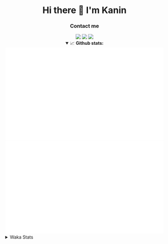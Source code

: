 <div align="center">
 <h1>Hi there 👋 I'm Kanin</h1>
 <h3>Contact me</h3>
 <a href="mailto:im@kanin.dev"><img src="https://img.shields.io/badge/gmail-%23D14836.svg?&style=for-the-badge&logo=gmail&logoColor=white"/></a>
 <a href="https://twitter.com/KaninTwt"><img src="https://img.shields.io/badge/twitter-%231DA1F2.svg?&style=for-the-badge&logo=twitter&logoColor=white"/></a>
 <a href="https://www.linkedin.com/in/KaninDev"><img src="https://img.shields.io/badge/linkedin-%230077B5.svg?&style=for-the-badge&logo=linkedin&logoColor=white"/></a>
<details open>
  <summary>📈 <b>Github stats:</b></summary>
  <img src="https://github.com/Kanin/Kanin/blob/master/scripts/GitHubStats/generated/overview.svg"/>
  <img src="https://github.com/Kanin/Kanin/blob/master/scripts/GitHubStats/generated/languages.svg"/>
</details>
</div>

<details>
 <summary>Waka Stats</summary>

<!--START_SECTION:waka-->
![Code Time](http://img.shields.io/badge/Code%20Time-2%2C152%20hrs%2047%20mins-blue)

![Profile Views](http://img.shields.io/badge/Profile%20Views-0-blue)

![Lines of code](https://img.shields.io/badge/From%20Hello%20World%20I%27ve%20Written-548.8%20thousand%20lines%20of%20code-blue)

**🐱 My GitHub Data** 

> 📦 104.1 kB Used in GitHub's Storage 
 > 
> 🏆 621 Contributions in the Year 2023
 > 
> 🚫 Not Opted to Hire
 > 
> 📜 23 Public Repositories 
 > 
> 🔑 11 Private Repositories 
 > 
**I'm an Early 🐤** 

```text
🌞 Morning                2245 commits        ██████░░░░░░░░░░░░░░░░░░░   25.66 % 
🌆 Daytime                2739 commits        ████████░░░░░░░░░░░░░░░░░   31.30 % 
🌃 Evening                2521 commits        ███████░░░░░░░░░░░░░░░░░░   28.81 % 
🌙 Night                  1245 commits        ████░░░░░░░░░░░░░░░░░░░░░   14.23 % 
```
📅 **I'm Most Productive on Monday** 

```text
Monday                   1662 commits        █████░░░░░░░░░░░░░░░░░░░░   18.99 % 
Tuesday                  1202 commits        ███░░░░░░░░░░░░░░░░░░░░░░   13.74 % 
Wednesday                861 commits         ██░░░░░░░░░░░░░░░░░░░░░░░   09.84 % 
Thursday                 1352 commits        ████░░░░░░░░░░░░░░░░░░░░░   15.45 % 
Friday                   1504 commits        ████░░░░░░░░░░░░░░░░░░░░░   17.19 % 
Saturday                 830 commits         ██░░░░░░░░░░░░░░░░░░░░░░░   09.49 % 
Sunday                   1339 commits        ████░░░░░░░░░░░░░░░░░░░░░   15.30 % 
```


📊 **This Week I Spent My Time On** 

```text
🕑︎ Time Zone: America/New_York

💬 Programming Languages: 
Python                   9 hrs 11 mins       █████████████████████████   98.29 % 
GitIgnore file           3 mins              ░░░░░░░░░░░░░░░░░░░░░░░░░   00.64 % 
.env file                2 mins              ░░░░░░░░░░░░░░░░░░░░░░░░░   00.45 % 
virtualenv               1 min               ░░░░░░░░░░░░░░░░░░░░░░░░░   00.20 % 
requirements.txt         1 min               ░░░░░░░░░░░░░░░░░░░░░░░░░   00.18 % 

🔥 Editors: 
PyCharm                  9 hrs 21 mins       █████████████████████████   100.00 % 

🐱‍💻 Projects: 
P4P                      9 hrs 16 mins       █████████████████████████   99.10 % 
VoiceSphere              3 mins              ░░░░░░░░░░░░░░░░░░░░░░░░░   00.62 % 
Unknown Project          1 min               ░░░░░░░░░░░░░░░░░░░░░░░░░   00.20 % 
Community-Bot            0 secs              ░░░░░░░░░░░░░░░░░░░░░░░░░   00.08 % 

💻 Operating System: 
Windows                  9 hrs 21 mins       █████████████████████████   100.00 % 
```

**I Mostly Code in Python** 

```text
Python                   29 repos            █████████████████░░░░░░░░   67.44 % 
Java                     5 repos             ███░░░░░░░░░░░░░░░░░░░░░░   11.63 % 
JavaScript               3 repos             ██░░░░░░░░░░░░░░░░░░░░░░░   06.98 % 
Kotlin                   2 repos             █░░░░░░░░░░░░░░░░░░░░░░░░   04.65 % 
HTML                     1 repo              █░░░░░░░░░░░░░░░░░░░░░░░░   02.33 % 
```



**Timeline**

![Lines of Code chart](https://raw.githubusercontent.com/Kanin/Kanin/master/assets/bar_graph.png)


 Last Updated on 18/11/2023 21:33:51 UTC
<!--END_SECTION:waka-->
</details>
